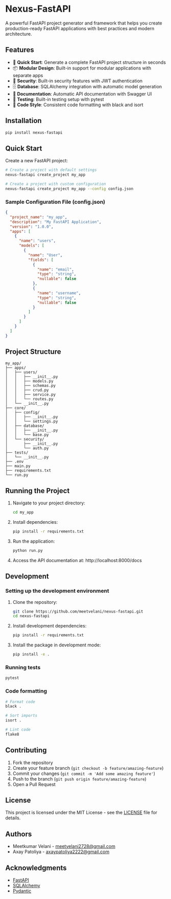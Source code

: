 # Nexus-FastAPI

A powerful FastAPI project generator and framework that helps you create production-ready FastAPI applications with best practices and modern architecture.

## Features

- 🚀 **Quick Start**: Generate a complete FastAPI project structure in seconds
- 📦 **Modular Design**: Built-in support for modular applications with separate apps
- 🔐 **Security**: Built-in security features with JWT authentication
- 🗄️ **Database**: SQLAlchemy integration with automatic model generation
- 📝 **Documentation**: Automatic API documentation with Swagger UI
- 🧪 **Testing**: Built-in testing setup with pytest
- 🎨 **Code Style**: Consistent code formatting with black and isort

## Installation

```bash
pip install nexus-fastapi
```

## Quick Start

Create a new FastAPI project:

```bash
# Create a project with default settings
nexus-fastapi create_project my_app

# Create a project with custom configuration
nexus-fastapi create_project my_app --config config.json
```

### Sample Configuration File (config.json)

```json
{
  "project_name": "my_app",
  "description": "My FastAPI Application",
  "version": "1.0.0",
  "apps": [
    {
      "name": "users",
      "models": [
        {
          "name": "User",
          "fields": [
            {
              "name": "email",
              "type": "string",
              "nullable": false
            },
            {
              "name": "username",
              "type": "string",
              "nullable": false
            }
          ]
        }
      ]
    }
  ]
}
```

## Project Structure

```
my_app/
├── apps/
│   ├── users/
│   │   ├── __init__.py
│   │   ├── models.py
│   │   ├── schemas.py
│   │   ├── crud.py
│   │   ├── service.py
│   │   └── routes.py
│   └── __init__.py
├── core/
│   ├── config/
│   │   ├── __init__.py
│   │   └── settings.py
│   ├── database/
│   │   ├── __init__.py
│   │   └── base.py
│   └── security/
│       ├── __init__.py
│       └── auth.py
├── tests/
│   └── __init__.py
├── .env
├── main.py
├── requirements.txt
└── run.py
```

## Running the Project

1. Navigate to your project directory:

   ```bash
   cd my_app
   ```

2. Install dependencies:

   ```bash
   pip install -r requirements.txt
   ```

3. Run the application:

   ```bash
   python run.py
   ```

4. Access the API documentation at: http://localhost:8000/docs

## Development

### Setting up the development environment

1. Clone the repository:

   ```bash
   git clone https://github.com/meetvelani/nexus-fastapi.git
   cd nexus-fastapi
   ```

2. Install development dependencies:

   ```bash
   pip install -r requirements.txt
   ```

3. Install the package in development mode:
   ```bash
   pip install -e .
   ```

### Running tests

```bash
pytest
```

### Code formatting

```bash
# Format code
black .

# Sort imports
isort .

# Lint code
flake8
```

## Contributing

1. Fork the repository
2. Create your feature branch (`git checkout -b feature/amazing-feature`)
3. Commit your changes (`git commit -m 'Add some amazing feature'`)
4. Push to the branch (`git push origin feature/amazing-feature`)
5. Open a Pull Request

## License

This project is licensed under the MIT License - see the [LICENSE](LICENSE) file for details.

## Authors

- Meetkumar Velani - [meetvelani2728@gmail.com](mailto:meetvelani2728@gmail.com)
- Axay Patoliya - [axaypatoliya2222@gmail.com](mailto:axaypatoliya2222@gmail.com)

## Acknowledgments

- [FastAPI](https://fastapi.tiangolo.com/)
- [SQLAlchemy](https://www.sqlalchemy.org/)
- [Pydantic](https://pydantic-docs.helpmanual.io/)
